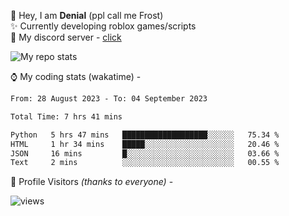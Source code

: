 🤚 Hey, I am **Denial** (ppl call me Frost)  
✨ Currently developing roblox games/scripts  
💎  My discord server - [click](https://dsc.gg/mcdonaldswifi)

<img alt="My repo stats" src="https://github-readme-stats.vercel.app/api?username=FrostX-Official&show_icons=true&theme=radical">

⌚ My coding stats (wakatime) -

<!--START_SECTION:waka-->

```txt
From: 28 August 2023 - To: 04 September 2023

Total Time: 7 hrs 41 mins

Python   5 hrs 47 mins   ███████████████████░░░░░░   75.34 %
HTML     1 hr 34 mins    █████░░░░░░░░░░░░░░░░░░░░   20.46 %
JSON     16 mins         █░░░░░░░░░░░░░░░░░░░░░░░░   03.66 %
Text     2 mins          ░░░░░░░░░░░░░░░░░░░░░░░░░   00.55 %
```

<!--END_SECTION:waka-->

🧥 Profile Visitors *(thanks to everyone)* -  
  
<!--![visitors](https://visitor-badge.glitch.me/badge?page_id=FrostX-Official.FrostX-Official)-->
![views](https://komarev.com/ghpvc/?username=FrostX-Official&color=blueviolet&style=for-the-badge&label=sussy+viewers)
